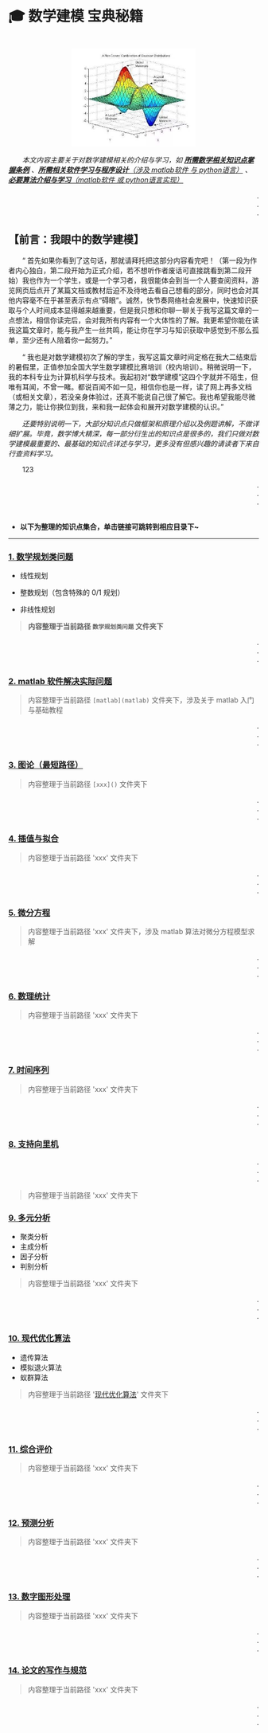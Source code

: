 # 🎓 数学建模 宝典秘籍

<div align="center">
    <br>
    <img src="pics/titlepic.jpg" width="250">
</div>

&emsp;&emsp;*本文内容主要关于对数学建模相关的介绍与学习，如 **[所需数学相关知识点掌握条例](#welcome)** 、[**所需相关软件学习与程序设计**（涉及 matlab软件 与 python语言）](#welcome) 、 [**必要算法介绍与学习**（matlab软件 或 python语言实现）](#welcome)*

<div align="right">
    .<br>
    .<br>
    .<br>
</div>

## 【前言：我眼中的数学建模】

&emsp;&emsp;“ 首先如果你看到了这句话，那就请拜托把这部分内容看完吧！（第一段为作者内心独白，第二段开始为正式介绍，若不想听作者废话可直接跳看到第二段开始）我也作为一个学生，或是一个学习者，我很能体会到当一个人要查阅资料，游览网页后点开了某篇文档或教材后迫不及待地去看自己想看的部分，同时也会对其他内容毫不在乎甚至表示有点“碍眼”。诚然，快节奏网络社会发展中，快速知识获取与个人时间成本显得越来越重要，但是我只想和你聊一聊关于我写这篇文章的一点想法，相信你读完后，会对我所有内容有一个大体性的了解。我更希望你能在读我这篇文章时，能与我产生一丝共鸣，能让你在学习与知识获取中感觉到不那么孤单，至少还有人陪着你一起努力。”

&emsp;&emsp;“ 我也是对数学建模初次了解的学生，我写这篇文章时间定格在我大二结束后的暑假里，正值参加全国大学生数学建模比赛培训（校内培训）。稍微说明一下，我的本科专业为计算机科学与技术。我起初对“数学建模”这四个字就并不陌生，但唯有耳闻，不曾一睹。都说百闻不如一见，相信你也是一样，读了网上再多文档（或相关文章），若没亲身体验过，还真不能说自己很了解它。我也希望我能尽微薄之力，能让你换位到我，来和我一起体会和展开对数学建模的认识。”

&emsp;&emsp;*还要特别说明一下，大部分知识点只做框架和原理介绍以及例题讲解，不做详细扩展。毕竟，数学博大精深，每一部分衍生出的知识点是很多的，我们只做对数学建模最重要的、最基础的知识点详述与学习，更多没有但感兴趣的请读者下来自行查资料学习。*

&emsp;&emsp;123

<div align="right">
    .<br>
    .<br>
    .<br><br>
</div>

+ **以下为整理的知识点集合，单击链接可跳转到相应目录下~**

---

### [1. 数学规划类问题](#welcome)

+ 线性规划

+ 整数规划（包含特殊的 0/1 规划）

+ 非线性规划

> **内容整理于当前路径 `数学规划类问题` 文件夹下**

<div align="right">
    .<br>
    .<br>
    .<br>
</div>

### [2. matlab 软件解决实际问题]()

> 内容整理于当前路径 ```[matlab](matlab)``` 文件夹下，涉及关于 matlab 入门与基础教程

<div align="right">
    .<br>
    .<br>
    .<br>
</div>

### [3. 图论（最短路径）]()

> 内容整理于当前路径 `[xxx]()` 文件夹下

<div align="right">
    .<br>
    .<br>
    .<br>
</div>

### [4. 插值与拟合]()

> 内容整理于当前路径 'xxx' 文件夹下

<div align="right">
    .<br>
    .<br>
    .<br>
</div>

### [5. 微分方程]()

> 内容整理于当前路径 'xxx' 文件夹下，涉及 matlab 算法对微分方程模型求解

<div align="right">
    .<br>
    .<br>
    .<br>
</div>

### [6. 数理统计]()

> 内容整理于当前路径 'xxx' 文件夹下

<div align="right">
    .<br>
    .<br>
    .<br>
</div>

### [7. 时间序列]()

> 内容整理于当前路径 'xxx' 文件夹下

<div align="right">
    .<br>
    .<br>
    .<br>
</div>

### [8. 支持向里机]()

<div align="right">
    .<br>
    .<br>
    .<br>
</div>

> 内容整理于当前路径 'xxx' 文件夹下

### [9. 多元分析]()

+ 聚类分析
+ 主成分析
+ 因子分析
+ 判别分析

> 内容整理于当前路径 'xxx' 文件夹下

<div align="right">
    .<br>
    .<br>
    .<br>
</div>

### [10. 现代优化算法]()

+ 遗传算法
+ 模拟退火算法
+ 蚁群算法

> 内容整理于当前路径 '[现代优化算法](现代优化算法)' 文件夹下

<div align="right">
    .<br>
    .<br>
    .<br>
</div>

### [11. 综合评价]()

> 内容整理于当前路径 'xxx' 文件夹下

<div align="right">
    .<br>
    .<br>
    .<br>
</div>

### [12. 预测分析]()

> 内容整理于当前路径 'xxx' 文件夹下

<div align="right">
    .<br>
    .<br>
    .<br>
</div>

### [13. 数字图形处理]()

> 内容整理于当前路径 'xxx' 文件夹下

<div align="right">
    .<br>
    .<br>
    .<br>
</div>

### [14. 论文的写作与规范]()

> 内容整理于当前路径 'xxx' 文件夹下

<div align="right">
    .<br>
    .<br>
    .<br>
</div>

